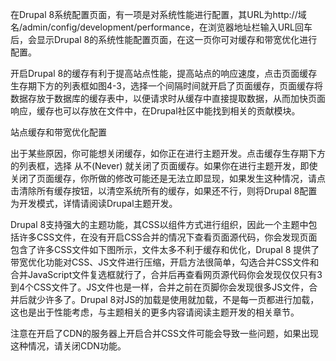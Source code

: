 在Drupal 8系统配置页面，有一项是对系统性能进行配置，其URL为http://域名/admin/config/development/performance，在浏览器地址栏输入URL回车后，会显示Drupal 8的系统性能配置页面，在这一页你可对缓存和带宽优化进行配置。

开启Drupal 8的缓存有利于提高站点性能，提高站点的响应速度，点击页面缓存生存期下方的列表框如图4-3，选择一个间隔时间就开启了页面缓存，页面缓存将数据存放于数据库的缓存表中，以便请求时从缓存中直接提取数据，从而加快页面响应，缓存也可以存放在文件中，在Drupal社区中能找到相关的贡献模块。

站点缓存和带宽优化配置

出于某些原因，你可能想关闭缓存，如你正在进行主题开发。点击缓存生存期下方的列表框，选择 从不(Never) 就关闭了页面缓存。如果你在进行主题开发，即使关闭了页面缓存，你所做的修改可能还是无法立即显现，如果发生这种情况，请点击清除所有缓存按钮，以清空系统所有的缓存，如果还不行，则将Drupal 8配置为开发模式，详情请阅读Drupal主题开发。

Drupal 8支持强大的主题功能，其CSS以组件方式进行组织，因此一个主题中包括许多CSS文件，在没有开启CSS合并的情况下查看页面源代码，你会发现页面包含了许多CSS文件如下图所示，文件太多不利于缓存和优化，Drupal 8 提供了带宽优化功能对CSS、JS文件进行压缩，开启方法很简单，勾选合并CSS文件和合并JavaScript文件复选框就行了，合并后再查看网页源代码你会发现仅仅只有3到4个CSS文件了。JS文件也是一样，合并之前在页脚你会发现很多JS文件，合并后就少许多了。Drupal 8对JS的加载是使用就加载，不是每一页都进行加载，这也是出于性能考虑，与主题相关的更多内容请阅读主题开发的相关章节。

注意在开启了CDN的服务器上开启合并CSS文件可能会导致一些问题，如果出现这种情况，请关闭CDN功能。